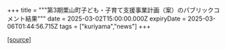 +++
title = """第3期栗山町子ども・子育て支援事業計画（案）のパブリックコメント結果"""
date = 2025-03-02T15:00:00.000Z
expiryDate = 2025-03-06T01:44:56.715Z
tags = ["kuriyama","news"]
+++


[[source]](https://www.town.kuriyama.hokkaido.jp/soshiki/39/30464.html)

